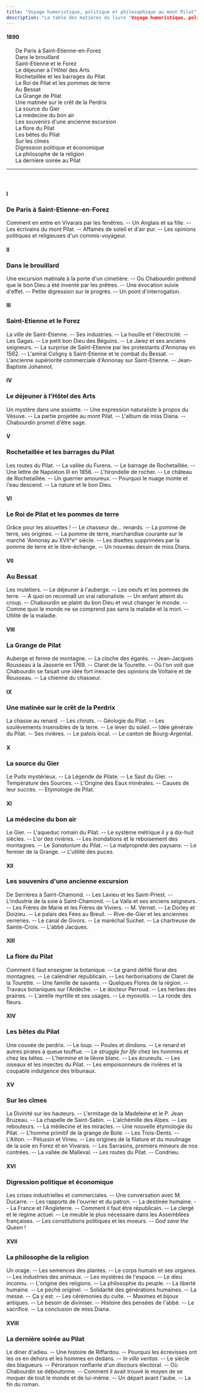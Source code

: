 ```yaml
---
title: "Voyage humoristique, politique et philosophique au mont Pilat"
description: "La table des matières du livre "Voyage humoristique, politique et philosophique au mont Pilat" du Docteur Francus (Albin Mazon) publié en 1890 par l'Imprimerie du Salut Public de Lyon"
---
```


#### 1890

<div id="toc">

1. De Paris à Saint-Etienne-en-Forez
1. Dans le brouillard
1. Saint-Etienne et le Forez
1. Le déjeuner à l'Hôtel des Arts
1. Rochetaillée et les barrages du Pilat
1. Le Roi de Pilat et les pommes de terre
1. Au Bessat
1. La Grange de Pilat
1. Une matinée sur le crêt de la Perdrix
1. La source du Gier
1. La médecine du bon air
1. Les souvenirs d'une ancienne excursion
1. La flore du Pilat
1. Les bêtes du Pilat
1. Sur les cîmes
1. Digression politique et économique
1. La philosophe de la religion
1. La dernière soirée au Pilat

</div>

<header><hr></header>

#### I

### De Paris à Saint-Etienne-en-Forez

<div class="tltr">

Comment en entre en Vivarais par les fenêtres. -- Un Anglais et sa fille. -- Les
écrivains du mont Pilat. -- Affamés de soleil et d'air pur. -- Les opinions
politiques et religieuses d'un commis-voyageur.

</div>

#### II

### Dans le brouillard

<div class="tltr">

Une excursion matinale à la porte d'un cimetière. -- Où Chabourdin prétend que
le bon Dieu a été inventé par les prêtres. -- Une évocation suivie d'effet. --
Petite digression sur le progrès. -- Un point d'interrogation.

</div>

#### III

### Saint-Etienne et le Forez

<div class="tltr">

La ville de Saint-Etienne. -- Ses industries. -- La houille et l'électricité. --
Les Gagas. -- Le petit bon Dieu des Béguins. -- Le Jarez et ses anciens
seigneurs. -- La surprise de Saint-Etienne par les protestants d'Annonay en
1562. -- L'amiral Coligny à Saint-Etienne et le combat du Bessat. -- L'ancienne
supériorité commerciale d'Annonay sur Saint-Etienne. -- Jean-Baptiste Johannot.

</div>

#### IV

### Le déjeuner à l'Hôtel des Arts

<div class="tltr">

Un mystère dans une assiette. -- Une expression naturaliste à propos du Vésuve.
-- La partie projetée au mont Pilat. -- L'album de miss Diana. -- Chabourdin
promet d'être sage.

</div>

#### V

### Rochetaillée et les barrages du Pilat

<div class="tltr">

Les routes du Pilat. -- La vallée du Furens. -- Le barrage de Rochetaillée. --
Une lettre de Napoléon III en 1856. -- L'hirondelle de rocher. -- Le château de
Rochetaillée. -- Un guerrier amoureux. -- Pourquoi le nuage monte et l'eau
descend. -- La nature et le bon Dieu.

</div>

#### VI

### Le Roi de Pilat et les pommes de terre

<div class="tltr">

Grâce pour les alouettes ! -- Le chasseur de... renards. -- La pomme de terre,
ses origines. -- La pomme de terre, marchandise courante sur le marché 'Annonay
au XVII^e^ siècle. -- Les disettes supprimées par la pomme de terre et le
libre-échange. -- Un nouveau dessin de miss Diana.

</div>

#### VII

### Au Bessat

<div class="tltr">

Les muletiers. -- Le déjeuner à l'auberge. -- Les oeufs et les pommes de terre.
-- A quoi on reconnaît un vrai rationaliste. -- Un enfant atteint du croup. --
Chabourdin se plaint du bon Dieu et veut changer le monde. -- Comme quoi le
monde ne se comprend pas sans la maladie et la mort. -- Utilité de la maladie.

</div>

#### VIII

### La Grange de Pilat

<div class="tltr">

Auberge et ferme de montagne. -- La cloche des égarés. -- Jean-Jacques Rousseau
à la Jasserie en 1769. -- Claret de la Tourette. -- Où l'on voit que Chabourdin
se faisait une idée fort inexacte des opinions de Voltaire et de Rousseau. -- La
chienne du chasseur.

</div>

#### IX

### Une matinée sur le crêt de la Perdrix

<div class="tltr">

La chasse au renard. -- Les _chirats_. -- Géologie du Pilat. -- Les soulèvements
insensibles de la terre. -- Le lever du soleil. -- Idée générale du Pilat. --
Ses rivières. -- Le patois local. -- Le canton de Bourg-Argental.

</div>

#### X

### La source du Gier

<div class="tltr">

Le Puits mystérieux. -- La Légende de Pilate. -- Le Saut du Gier. -- Température
des Sources. -- L'Origine des Eaux minérales. -- Causes de leur succès. --
Etymologie de Pilat.

</div>

#### XI

### La médecine du bon air

<div class="tltr">

Le Gier. -- L'aqueduc romain du Pilat. -- Le système métrique il y a dix-huit
siècles. -- L'or des rivières. -- Les inondations et le reboisement des
montagnes. -- Le _Sanatorium_ du Pilat. -- La malpropreté des paysans. -- Le
fermier de la Grange. -- L'utilité des puces.

</div>

#### XII

### Les souvenirs d'une ancienne excursion

<div class="tltr">

De Serrières à Saint-Chamond. -- Les Lavieu et les Saint-Priest. -- L'industrie
de la soie à Saint-Chamond. -- La Valla et ses anciens seigneurs. -- Les Frères
de Marie et les Frères de Viviers. -- M. Vernet. -- Le Dorley et Doizieu. -- Le
palais des Fées au Breuil. -- Rive-de-Gier et les anciennes verreries. -- Le
canal de Givors. -- Le maréchal Suchet. -- La chartreuse de Sainte-Croix. --
L'abbé Jacques.

</div>

#### XIII

### La flore du Pilat

<div class="tltr">

Comment il faut enseigner la botanique. -- Le grand défilé floral des montagnes.
-- Le calendrier républicain. -- Les herborisations de Claret de la Tourette. --
Une famille de savants. -- Quelques Flores de la région. -- Travaux botaniques
sur l'Ardèche. -- Le docteur Perroud. -- Les herbes des prairies. -- L'airelle
myrtille et ses usages. -- Le myosotis. -- La ronde des fleurs.

</div>

#### XIV

### Les bêtes du Pilat

<div class="tltr">

Une couvée de perdrix. -- Le loup. -- Poules et dindons. -- Le renard et autres
pirates à queue touffue. -- Le _struggle for life_ chez les hommes et chez les
bêtes. -- L'hermine et le lièvre blanc. -- Les écureuils. -- Les oiseaux et les
insectes du Pilat. -- Les empoisonneurs de rivières et la coupable indulgence
des tribunaux.

</div>

#### XV

### Sur les cîmes

<div class="tltr">

La Divinité sur les hauteurs. -- L'ermitage de la Madeleine et le P. Jean
Bruzeau. -- La chapelle de Saint-Sabin. -- L'alchémille des Alpes. -- Les
rebouteurs. -- La médecine et les miracles. -- Une nouvelle étymologie du Pilat.
-- L'homme primitif de la grange de Bote. -- Les Trois-Dents. -- L'Aillon. --
Pélussin et Virieu. -- Les origines de la filature et du moulinage de la soie en
Forez et en Vivarais. -- Les Sarrasins, premiers mineurs de nos contrées. -- La
vallée de Malleval. -- Les routes du Pilat. -- Condrieu.

</div>

#### XVI

### Digression politique et économique

<div class="tltr">

Les crises industrielles et commerciales. -- Une conversation avec M. Ducarre.
-- Les rapports de l'ouvrier et du patron. -- La destinée humaine. -- La France
et l'Angleterre. -- Comment il faut être républicain. -- Le clergé et le régime
actuel. -- Le meuble le plus nécessaire dans les Assemblées françaises. -- Les
constitutions politiques et les moeurs. -- _God save the Queen_ !

</div>

#### XVII

### La philosophe de la religion

<div class="tltr">

Un orage. -- Les semences des plantes. -- Le corps humain et ses organes. -- Les
industries des animaux. -- Les mystères de l'espace. -- Le dieu inconnu. --
L'origine des religions. -- La philosophie du peuple. -- La liberté humaine. --
Le péché originel. -- Solidarité des générations humaines. -- La messe. -- Ça y
est. -- Les cérémonies du culte. -- Maximes et bijoux antiques. -- Le besoin de
diviniser. -- Histoire des pensées de l'abbé. -- Le sacrifice. -- La conclusion
de miss Diana.

</div>

#### XVIII

### La dernière soirée au Pilat

<div class="tltr">

Le diner d'adieu. -- Une histoire de Riffardou. -- Pourquoi les écrevisses ont
les os en dehors et les hommes en dedans. -- _In villo veritas_. -- Le siècle
des blagueurs. -- Péroraison ronflante d'un discours électoral. -- Où Chabourdin
se déboutonne. -- Comment il avait trouvé le moyen de se moquer de tout le monde
et de lui-même. -- Un départ avant l'aube. -- La fin du roman.

</div>
